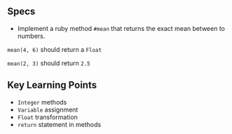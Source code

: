## Specs

- Implement a ruby method `#mean` that returns the exact mean between to numbers.

`mean(4, 6)` should return a `Float`

`mean(2, 3)` should return `2.5`

## Key Learning Points

- `Integer` methods
- `Variable` assignment
- `Float` transformation
- `return` statement in methods
